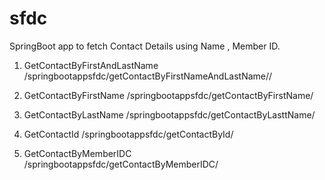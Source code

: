 # sfdc

SpringBoot app to fetch Contact Details using Name , Member ID.


1. GetContactByFirstAndLastName
/springbootappsfdc/getContactByFirstNameAndLastName/<firstName>/<latName>

2.  GetContactByFirstName
/springbootappsfdc/getContactByFirstName/<firstName>


3. GetContactByLastName
/springbootappsfdc/getContactByLasttName/<lastNme>

4. GetContactId
/springbootappsfdc/getContactById/<id>

5. GetContactByMemberIDC
/springbootappsfdc/getContactByMemberIDC/<memberidc>
